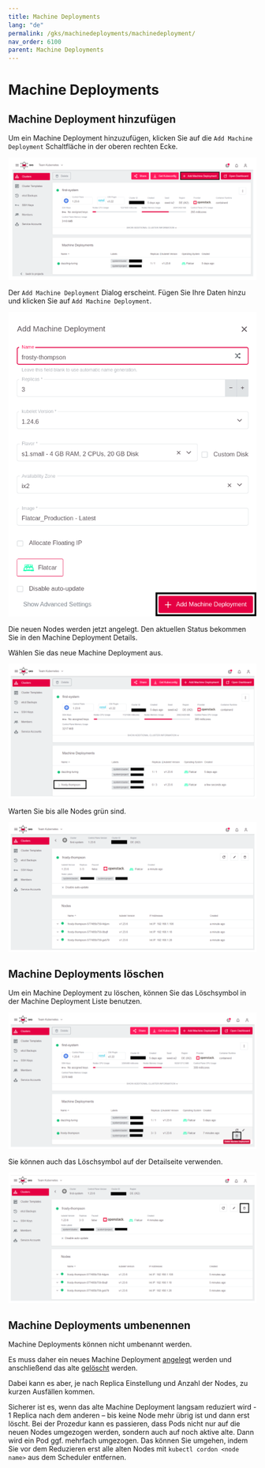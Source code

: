 ```yaml
---
title: Machine Deployments
lang: "de"
permalink: /gks/machinedeployments/machinedeployment/
nav_order: 6100
parent: Machine Deployments
---
```

<!-- LTeX:  language=de-DE -->
# Machine Deployments

## Machine Deployment hinzufügen

Um ein Machine Deployment hinzuzufügen, klicken Sie auf die `Add Machine Deployment` Schaltfläche in der oberen rechten Ecke.

![add_machine_deployment](../images/MachDepl01.png)

Der `Add Machine Deployment` Dialog erscheint.
Fügen Sie Ihre Daten hinzu und klicken Sie auf `Add Machine Deployment`.

![add_dialog](../images/MachDepl03.png)

Die neuen Nodes werden jetzt angelegt. Den aktuellen Status bekommen Sie in den Machine Deployment Details.

Wählen Sie das neue Machine Deployment aus.

![machine_deployment_overview](../images/MachDepl04.png)

Warten Sie bis alle Nodes grün sind.

![machine_deployment_status](../images/MachDepl05.png)

## Machine Deployments löschen

Um ein Machine Deployment zu löschen, können Sie das Löschsymbol in der Machine Deployment Liste benutzen.

![delete_from_list](../images/MachDepl06.png)

Sie können auch das Löschsymbol auf der Detailseite verwenden.

![delete_from_details](../images/MachDepl07.png)

## Machine Deployments umbenennen

Machine Deployments können nicht umbenannt werden.

Es muss daher ein neues Machine Deployment [angelegt](#machine-deployment-hinzufügen) werden und anschließend das alte [gelöscht](#machine-deployments-löschen) werden.

Dabei kann es aber, je nach Replica Einstellung und Anzahl der Nodes, zu kurzen Ausfällen kommen.

Sicherer ist es, wenn das alte Machine Deployment langsam reduziert wird - 1 Replica nach dem anderen – bis keine Node mehr übrig ist und dann erst löscht. Bei der Prozedur kann es passieren, dass Pods nicht nur auf die neuen Nodes umgezogen werden, sondern auch auf noch aktive alte. Dann wird ein Pod ggf. mehrfach umgezogen. Das können Sie umgehen, indem Sie vor dem Reduzieren erst alle alten Nodes mit `kubectl cordon <node name>` aus dem Scheduler entfernen.
